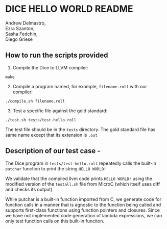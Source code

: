 #  DICE HELLO WORLD README  

Andrew Delmastro,     
Ezra Szanton,         
Sasha Fedchin,        
Diego Griese          

## How to run the scripts provided

1) Compile the Dice to LLVM compiler:

`make`

2) Compile a program named, for example, `filename.roll` with our compiler:

`./compile.sh filename.roll`

3) Test a specific file against the gold standard:

`./test.sh tests/test-hello.roll`

The test file should be in the `tests` directory.
The gold standard file has same name except that its extension is `.out`


## Description of our test case -

The Dice program in `tests/test-hello.roll` repeatedly calls the built-in `putchar` function to print the string `HELLO WORLD!`

We validate that the compiled llvm code prints `HELLO WORLD!` using the modified version of the `testall.sh` file from MicroC (which itself uses diff and checks its output).

While putchar is a built-in function imported from C, we generate code for function calls in a manner that is agnostic to the function being called and supports first-class functions using function pointers and closures. Since we have not implemented code generation of lambda expressions, we can only test function calls on this built-in funciton. 